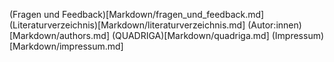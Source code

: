 (Fragen und Feedback)[Markdown/fragen_und_feedback.md]
(Literaturverzeichnis)[Markdown/literaturverzeichnis.md]
(Autor:innen)[Markdown/authors.md]
(QUADRIGA)[Markdown/quadriga.md]
(Impressum)[Markdown/impressum.md]
